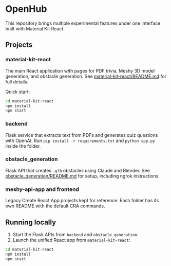 # OpenHub

This repository brings multiple experimental features under one interface built with Material Kit React.

## Projects

### material-kit-react
The main React application with pages for PDF trivia, Meshy 3D model generation, and obstacle generation.
See [material-kit-react/README.md](./material-kit-react/README.md) for full details.

Quick start:

```bash
cd material-kit-react
npm install
npm start
```

### backend
Flask service that extracts text from PDFs and generates quiz questions with OpenAI.
Run `pip install -r requirements.txt` and `python app.py` inside the folder.

### obstacle_generation
Flask API that creates `.glb` obstacles using Claude and Blender.
See [obstacle_generation/README.md](./obstacle_generation/README.md) for setup, including ngrok instructions.

### meshy-api-app and frontend
Legacy Create React App projects kept for reference. Each folder has its own README with the default CRA commands.

## Running locally

1. Start the Flask APIs from `backend` and `obstacle_generation`.
2. Launch the unified React app from `material-kit-react`:

```bash
cd material-kit-react
npm install
npm start
```
